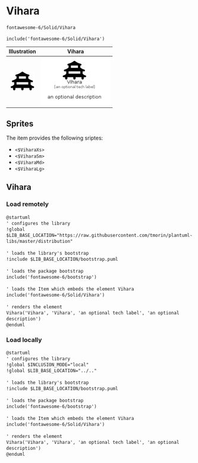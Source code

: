 # Vihara


```text
fontawesome-6/Solid/Vihara
```

```text
include('fontawesome-6/Solid/Vihara')
```



| Illustration | Vihara |
| :---: | :---: |
| ![illustration for Illustration](../../fontawesome-6/Solid/Vihara.png) | ![illustration for Vihara](../../fontawesome-6/Solid/Vihara.Local.png) |



## Sprites
The item provides the following sriptes:

- `<$ViharaXs>`
- `<$ViharaSm>`
- `<$ViharaMd>`
- `<$ViharaLg>`





## Vihara

### Load remotely
```plantuml
@startuml
' configures the library
!global $LIB_BASE_LOCATION="https://raw.githubusercontent.com/tmorin/plantuml-libs/master/distribution"

' loads the library's bootstrap
!include $LIB_BASE_LOCATION/bootstrap.puml

' loads the package bootstrap
include('fontawesome-6/bootstrap')

' loads the Item which embeds the element Vihara
include('fontawesome-6/Solid/Vihara')

' renders the element
Vihara('Vihara', 'Vihara', 'an optional tech label', 'an optional description')
@enduml
```

### Load locally
```plantuml
@startuml
' configures the library
!global $INCLUSION_MODE="local"
!global $LIB_BASE_LOCATION="../.."

' loads the library's bootstrap
!include $LIB_BASE_LOCATION/bootstrap.puml

' loads the package bootstrap
include('fontawesome-6/bootstrap')

' loads the Item which embeds the element Vihara
include('fontawesome-6/Solid/Vihara')

' renders the element
Vihara('Vihara', 'Vihara', 'an optional tech label', 'an optional description')
@enduml
```

